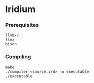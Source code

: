 # Iridium
### Prerequisites
```
llvm-7
flex
bison
```
### Compiling
```
make
./compiler <source.ird> -o executable
./executable
```
